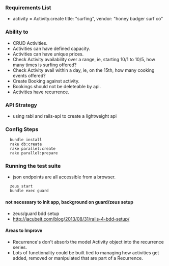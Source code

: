 ### Requirements List

  - activity = Activity.create title: "surfing", vendor: "honey badger surf co"

### Ability to 
  - CRUD Activities.
  - Activities can have defined capacity.
  - Activities can have unique prices.
  - Check Activity availability over a range, ie, starting 10/1 to 10/5, how many times is surfing offered?
  - Check Activity avail within a day, ie, on the 15th, how many cooking events offered? 
  - Create Booking against activity.
  - Bookings should not be deleteable by api.
  - Activities have recurrence. 

### API Strategy

  - using rabl and rails-api to create a lightweight api

### Config Steps

```
  bundle install
  rake db:create
  rake parallel:create
  rake parallel:prepare
```

### Running the test suite

  -  json endpoints are all accessible from a browser.

```
  zeus start
  bundle exec guard
```

#### not necessary to init app, background on guard/zeus setup
  - zeus/guard bdd setup 
  - http://jacubeit.com/blog/2013/08/31/rails-4-bdd-setup/

#### Areas to Improve
  - Recurrence's don't absorb the model Activity object into the recurrence series.
  - Lots of functionality could be built tied to managing how activities get added, removed or manipulated that are part of a Recurrence. 
